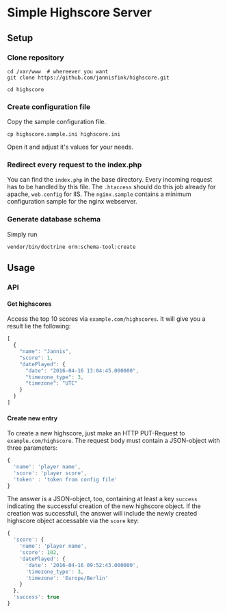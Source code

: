 # Simple Highscore Server

## Setup

### Clone repository
```
cd /var/www  # whereever you want
git clone https://github.com/jannisfink/highscore.git

cd highscore
```

### Create configuration file
Copy the sample configuration file.

```
cp highscore.sample.ini highscore.ini
```

Open it and adjust it's values for your needs.

### Redirect every request to the index.php
You can find the `index.php` in the base directory. Every incoming request has to be handled by this file.
The `.htaccess` should do this job already for apache, `web.config` for IIS. The `nginx.sample` contains a
minimum configuration sample for the nginx webserver.

### Generate database schema

Simply run

```
vendor/bin/doctrine orm:schema-tool:create
```

## Usage

###  API

#### Get highscores
Access the top 10 scores via `example.com/highscores`. It will give you a result lie the following:

```javascript
[
  {
    "name": "Jannis",
    "score": 1,
    "datePlayed": {
      "date": "2016-04-16 13:04:45.000000",
      "timezone_type": 3,
      "timezone": "UTC"
    }
  }
]
```

#### Create new entry
To create a new highscore, just make an HTTP PUT-Request
to `example.com/highscore`. The request body must contain a JSON-object with three parameters:

```javascript
{
  'name': 'player name',
  'score': 'player score',
  'token' : 'token from config file'
}
```

The answer is a JSON-object, too, containing at least a key `success` indicating the successful creation of the new
highscore object. If the creation was successfull, the answer will include the newly created highscore object accessable
via the `score` key:

```javascript
{
  'score': {
    'name': 'player name',
    'score': 102,
    'datePlayed': {
      'date': '2016-04-16 09:52:43.000000',
      'timezone_type': 3,
      'timezone': 'Europe/Berlin'
    }
  },
  'success': true
}
```
